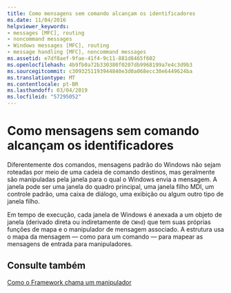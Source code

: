 ```yaml
---
title: Como mensagens sem comando alcançam os identificadores
ms.date: 11/04/2016
helpviewer_keywords:
- messages [MFC], routing
- noncommand messages
- Windows messages [MFC], routing
- message handling [MFC], noncommand messages
ms.assetid: e7df8aef-9fae-41f4-9c11-881d8465f602
ms.openlocfilehash: 4b9fb0a72b330380f0207db9968199a7e4c3d9b3
ms.sourcegitcommit: c3093251193944840e3d0a068ecc30e6449624ba
ms.translationtype: MT
ms.contentlocale: pt-BR
ms.lasthandoff: 03/04/2019
ms.locfileid: "57295052"
---
```

# <a name="how-noncommand-messages-reach-their-handlers"></a>Como mensagens sem comando alcançam os identificadores

Diferentemente dos comandos, mensagens padrão do Windows não sejam roteadas por meio de uma cadeia de comando destinos, mas geralmente são manipuladas pela janela para o qual o Windows envia a mensagem. A janela pode ser uma janela do quadro principal, uma janela filho MDI, um controle padrão, uma caixa de diálogo, uma exibição ou algum outro tipo de janela filho.

Em tempo de execução, cada janela de Windows é anexada a um objeto de janela (derivado direta ou indiretamente de `CWnd`) que tem suas próprias funções de mapa e o manipulador de mensagem associado. A estrutura usa o mapa da mensagem — como para um comando — para mapear as mensagens de entrada para manipuladores.

## <a name="see-also"></a>Consulte também

[Como o Framework chama um manipulador](../mfc/how-the-framework-calls-a-handler.md)
